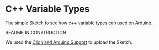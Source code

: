 # C++ Variable Types

The simple Sketch to see how c++ variable types can used on Arduino..


README IN CONSTRUCTION


We used the [Clion and Arduino Support](https://github.com/robsonoduarte/learn-arduino/tree/master/clion-arduino/example) to upload the Sketch.

